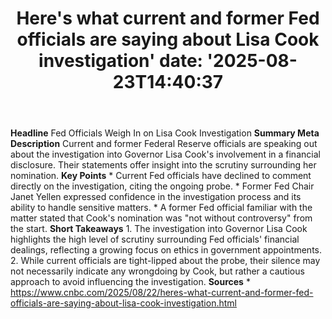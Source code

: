 ﻿---
title: "Here's what current and former Fed officials are saying about Lisa Cook investigation'
date: '2025-08-23T14:40:37"
category: "Markets"
summary: ""
slug: "heres what current and former fed officials are saying about"
source_urls:
  - "https://www.cnbc.com/2025/08/22/heres-what-current-and-former-fed-officials-are-saying-about-lisa-cook-investigation.html"
seo:
  title: "Here's what current and former Fed officials are saying about Lisa Cook investigation | Hash n Hedge'
  description: '"
  keywords: ["news", "markets", "brief"]
---
**Headline** Fed Officials Weigh In on Lisa Cook Investigation  **Summary Meta Description** Current and former Federal Reserve officials are speaking out about the investigation into Governor Lisa Cook's involvement in a financial disclosure. Their statements offer insight into the scrutiny surrounding her nomination.  **Key Points**  * Current Fed officials have declined to comment directly on the investigation, citing the ongoing probe. * Former Fed Chair Janet Yellen expressed confidence in the investigation process and its ability to handle sensitive matters. * A former Fed official familiar with the matter stated that Cook's nomination was "not without controversy" from the start.  **Short Takeaways**  1. The investigation into Governor Lisa Cook highlights the high level of scrutiny surrounding Fed officials' financial dealings, reflecting a growing focus on ethics in government appointments. 2. While current officials are tight-lipped about the probe, their silence may not necessarily indicate any wrongdoing by Cook, but rather a cautious approach to avoid influencing the investigation.  **Sources** * https://www.cnbc.com/2025/08/22/heres-what-current-and-former-fed-officials-are-saying-about-lisa-cook-investigation.html 
